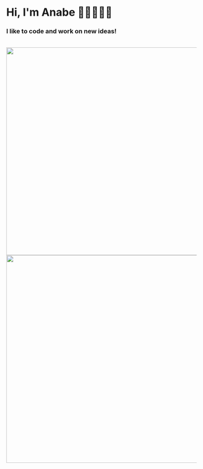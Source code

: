  <div align="left"> 

  <h1>Hi, I'm Anabe 👋🏻👩🏻‍💻</h1>
<h3>I like to code and work on new ideas!</h3>

  <br>
  <img width="550"
  src="https://skillicons.dev/icons?i=html,css,js,ts,nextjs,react,vite,vercel,figma,mui,flutter,dart" />
  <br />
  <img  width="550"
  src="https://skillicons.dev/icons?i=nodejs,java,spring,nest,mysql,mongodb,postgres,git,github,linux,docker" />

